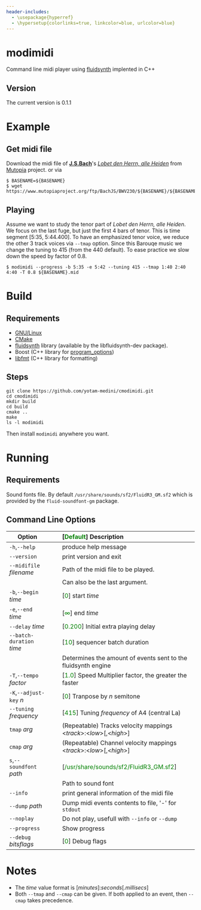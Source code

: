 ```yaml
---
header-includes:
  - \usepackage{hyperref}
  - \hypersetup{colorlinks=true, linkcolor=blue, urlcolor=blue}
---
```

# modimidi
Command line midi player using
[fluidsynth](https://www.fluidsynth.org/api/index.html) implented in C++

## Version
The current version is 0.1.1

# Example

## Get midi file

Download the midi file of
[**J.S.Bach**](https://www.mutopiaproject.org/cgibin/make-table.cgi?Composer=BachJS)'s
[*Lobet den Herrn, alle Heiden*](https://www.mutopiaproject.org/ftp/BachJS/BWV230/bach_BWV_230_Lobet_den_Herrn_alle_Heiden/bach_BWV_230_Lobet_den_Herrn_alle_Heiden.mid)
from [Mutopia](https://www.mutopiaproject.org) project.
or via
```
$ BASENAME=${BASENAME}
$ wget https://www.mutopiaproject.org/ftp/BachJS/BWV230/${BASENAME}/${BASENAME}.mid

```

## Playing

Assume we want to study the tenor part of
*Lobet den Herrn, alle Heiden*.
We focus on the last fuge, but just the first 4 bars of tenor.
This is time segment [5:35, 5:44.400].
To have an emphasized tenor voice,
we reduce the other 3 track voices via ```--tmap``` option.
Since this Barouqe music we change the tuning to 415
(from the 440 default).
To ease practice we slow down the speed by factor of 0.8.

```
$ modimidi --progress -b 5:35 -e 5:42 --tuning 415 --tmap 1:40 2:40 4:40 -T 0.8 ${BASENAME}.mid
```
# Build

## Requirements

* [GNU/Linux](https://www.gnu.org/gnu/linux-and-gnu.en.html)
* [CMake](https://cmake.org/)
* [fluidsynth](https://www.fluidsynth.org/api) library (available by the libfluidsynth-dev package).
* Boost (C++ library for [program_options](https://www.boost.org/doc/libs/1_87_0/doc/html/program_options.html))
* [libfmt](https://fmt.dev)  (C++ library for formatting)

## Steps

```
git clone https://github.com/yotam-medini/cmodimidi.git
cd cmodimidi
mkdir build
cd build
cmake ..
make
ls -l modimidi
```

Then install ```modimidi``` anywhere you want.

# Running

## Requirements

Sound fonts file.
By default ``/usr/share/sounds/sf2/FluidR3_GM.sf2``
which is provided by the ``fluid-soundfont-gm`` package.

## Command Line Options

 Option                        | &nbsp;&nbsp;&nbsp; | [<font color="green">Default</font>] Description
 -------------                 | -------            |:-------------
 ``-h``,``--help``             |                    | produce help message
 ``--version``                 |                    | print version and exit
 ``--midifile`` *filename*     |                    | Path of the midi file to be played.
         &nbsp;                |     &nbsp;         | Can also be the last argument.
  ``-b``,``--begin`` *time*    |                    | [<font color="green">0</font>] start *time*
  ``-e``,``--end``   *time*    |                    |  [<font color="green">$\infty$</font>] end *time*
  ``--delay`` *time*           |                    | [<font color="green">0.200</font>] Initial extra playing delay
  ``--batch-duration`` *time*  |                    | [<font color="green">10</font>] sequencer batch duration
    &nbsp;                     |     &nbsp;         | Determines the amount of events sent to the fluidsynth engine
  ``-T``,``--tempo`` *factor*  |                    | [<font color="green">1.0</font>] Speed Multiplier factor, the greater the faster
  ``-K``,``--adjust-key`` *n*  |                    | [<font color="green">0</font>] Tranpose by $n$ semitone
  ``--tuning`` *frequency*     |                    | [<font color="green">415</font>] Tuning *frequency* of A4 (central La)
  ``tmap`` *arg*               |                    | (Repeatable) Tracks velocity mappings <*track*>:<*low*>[,<*high*>]
  ``cmap`` *arg*               |                    | (Repeatable) Channel velocity mappings <*track*>:<*low*>[,<*high*>]
  ``s``,``--soundfont`` *path* |                    | [<font color="green">/usr/share/sounds/sf2/FluidR3_GM.sf2</font>] 
               &nbsp;          |    &nbsp;          | Path to sound font
  ``--info``                   |                    | print general information of the midi file
  ``--dump`` *path*            |                    | Dump midi events contents to file, '-' for ``stdout``
  ``--noplay``                 |                    | Do not play, usefull with ``--info`` or ``--dump``
  ``--progress``               |                    | Show progress
  ``--debug`` $bitsflags$      |                    | [<font color="green">0</font>] Debug flags

# Notes
* The *time* value format is [*minutes*]:*seconds*[.*millisecs*]
* Both ``--tmap`` and ``--cmap`` can be given. If both applied to an event, then ``--cmap`` takes precedence.
